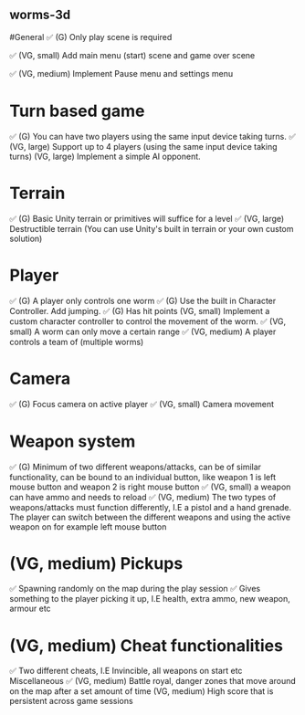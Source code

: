 ## worms-3d

#General
✅ (G) Only play scene is required

✅ (VG, small) Add main menu (start) scene and game over scene

✅ (VG, medium) Implement Pause menu and settings menu

# Turn based game
✅ (G) You can have two players using the same input device taking turns.
✅ (VG, large) Support up to 4 players (using the same input device taking turns)
(VG, large) Implement a simple AI opponent.

# Terrain
✅ (G) Basic Unity terrain or primitives will suffice for a level
✅ (VG, large) Destructible terrain (You can use Unity's built in terrain or your own custom solution)

# Player
✅ (G) A player only controls one worm
✅ (G) Use the built in Character Controller. Add jumping.
✅ (G) Has hit points
(VG, small) Implement a custom character controller to control the movement of the worm.
✅ (VG, small) A worm can only move a certain range
✅ (VG, medium) A player controls a team of (multiple worms)

# Camera
✅ (G) Focus camera on active player
✅ (VG, small) Camera movement

# Weapon system
✅ (G) Minimum of two different weapons/attacks, can be of similar functionality, can be bound to an individual button, like weapon 1 is left mouse button and weapon 2 is right mouse button
✅ (VG, small) a weapon can have ammo and needs to reload
✅ (VG, medium) The two types of weapons/attacks must function differently, I.E a pistol and a hand grenade. The player can switch between the different weapons and using the active weapon on for example left mouse button

# (VG, medium) Pickups
✅ Spawning randomly on the map during the play session
✅ Gives something to the player picking it up, I.E health, extra ammo, new weapon, armour etc

# (VG, medium) Cheat functionalities
✅ Two different cheats, I.E Invincible, all weapons on start etc
Miscellaneous
✅ (VG, medium) Battle royal, danger zones that move around on the map after a set amount of time
(VG, medium) High score that is persistent across game sessions
